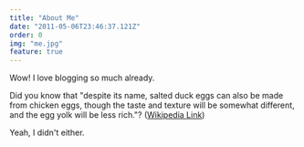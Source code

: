 ```yaml
---
title: "About Me"
date: "2011-05-06T23:46:37.121Z"
order: 0
img: "me.jpg"
feature: true
---
```


Wow! I love blogging so much already.

Did you know that "despite its name, salted duck eggs can also be made from
chicken eggs, though the taste and texture will be somewhat different, and the
egg yolk will be less rich."?
([Wikipedia Link](http://en.wikipedia.org/wiki/Salted_duck_egg))

Yeah, I didn't either.

